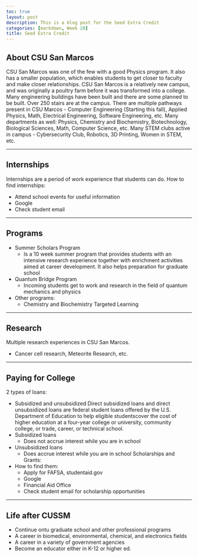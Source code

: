 ```yaml
---
toc: true
layout: post
description: This is a blog post for the Seed Extra Credit
categories: [markdown, Week 28]
title: Seed Extra Credit
---
```


## About CSU San Marcos
CSU San Marcos was one of the few with a good Physics program. It also has a smaller population, which enables students to get closer to faculty and make closer relationships. CSU San Marcos is a relatively new campus, and was originally a poultry farm before it was transformed into a college. Many engineering buildings have been built and there are some planned to be built. Over 250 stairs are at the campus. There are multiple pathways present in CSU Marcos - Computer Engineering (Starting this fall), Applied Physics, Math, Electrical Engineering, Software Engineering, etc. Many departments as well: Physics, Chemistry and Biochemistry, Biotechnology, Biological Sciences, Math, Computer Science, etc. Many STEM clubs active in campus - Cybersecurity Club, Robotics, 3D Printing, Women in STEM, etc.

---

## Internships
Internships are a period of work experience that students can do. 
How to find internships:
- Attend school events for useful information
- Google
- Check student email

---

## Programs
- Summer Scholars Program
    - Is a 10 week summer program that provides students with an intensive research experience together with enrichment activities aimed at career development. It also helps preparation for graduate school
- Quantum Bridge Program
    - Incoming students get to work and research in the field of quantum mechanics and physics
- Other programs:
    - Chemistry and Biochemistry Targeted Learning

---

## Research
Multiple research experiences in CSU San Marcos.
- Cancer cell research, Meteorite Research, etc.

---

## Paying for College
2 types of loans:
- Subsidized and unsubsidized
Direct subsidized loans and direct unsubsidized loans are federal student loans offered by the U.S. Department of Education to help eligible studentscover the cost of higher education at a four-year college or university, community college, or trade, career, or technical school.
- Subsidized loans
    - Does not accrue interest while you are in school
- Unsubsidized loans
    - Does accrue interest while you are in school
Scholarships and Grants:
- How to find them:
    - Apply for FAFSA, studentaid.gov
    - Google
    - Financial Aid Office
    - Check student email for scholarship opportunities

---

## Life after CUSSM
- Continue ontu graduate school and other professional programs
- A career in biomedical, environmental, chemical, and electronics fields
- A career in a variety of government agencies
- Become an educator either in K-12 or higher ed.